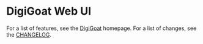 # DigiGoat Web UI
For a list of features, see the [DigiGoat](https://github.com/DigiGoat) homepage.
For a list of changes, see the [CHANGELOG](CHANGELOG.md).
